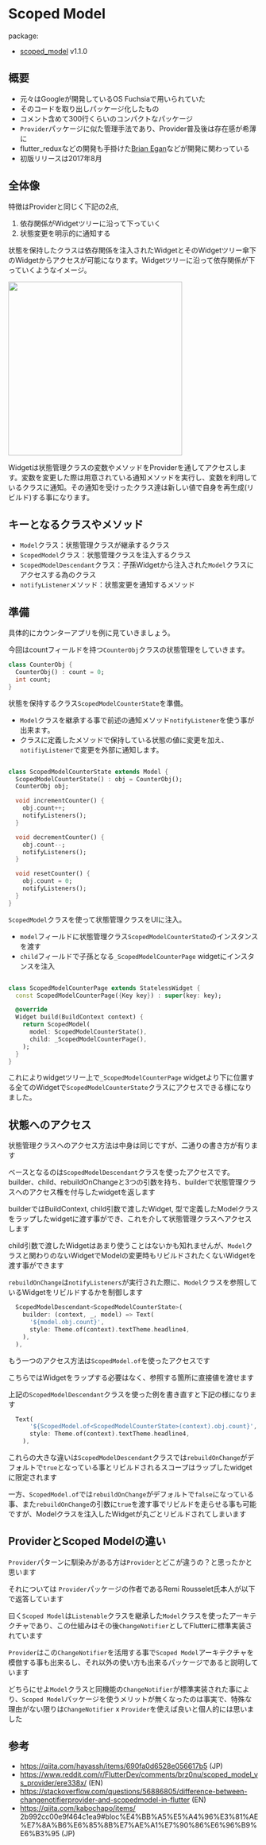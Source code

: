 # Scoped Model
package:
- [scoped_model](https://pub.dev/packages/scoped_model) v1.1.0

## 概要
- 元々はGoogleが開発しているOS Fuchsiaで用いられていた
- そのコードを取り出しパッケージ化したもの
- コメント含めて300行くらいのコンパクトなパッケージ
- `Provider`パッケージに似た管理手法であり、Provider普及後は存在感が希薄に
- flutter_reduxなどの開発も手掛けた[Brian Egan](https://github.com/brianegan)などが開発に関わっている
- 初版リリースは2017年8月

## 全体像
特徴はProviderと同じく下記の2点,
  1. 依存関係がWidgetツリーに沿って下っていく
  2. 状態変更を明示的に通知する

状態を保持したクラスは依存関係を注入されたWidgetとそのWidgetツリー傘下のWidgetからアクセスが可能になります。Widgetツリーに沿って依存関係が下っていくようなイメージ。

<img width="350" src="https://user-images.githubusercontent.com/44666053/151802595-38bd6d0a-29ff-4bbb-95e6-fa869d7c938d.png">


Widgetは状態管理クラスの変数やメソッドをProviderを通してアクセスします。変数を変更した際は用意されている通知メソッドを実行し、変数を利用しているクラスに通知。その通知を受けったクラス達は新しい値で自身を再生成(リビルド)する事になります。

## キーとなるクラスやメソッド
- `Model`クラス：状態管理クラスが継承するクラス
- `ScopedModel`クラス：状態管理クラスを注入するクラス
- `ScopedModelDescendant`クラス：子孫Widgetから注入された`Model`クラスにアクセスする為のクラス
- `notifyListener`メソッド：状態変更を通知するメソッド

## 準備
具体的にカウンターアプリを例に見ていきましょう。

今回はcountフィールドを持つ`CounterObj`クラスの状態管理をしていきます。
```dart
class CounterObj {
  CounterObj() : count = 0;
  int count;
}
```

状態を保持するクラス`ScopedModelCounterState`を準備。
-  `Model`クラスを継承する事で前述の通知メソッド`notifyListener`を使う事が出来ます。
-  クラスに定義したメソッドで保持している状態の値に変更を加え、`notifiyListener`で変更を外部に通知します。

```dart

class ScopedModelCounterState extends Model {
  ScopedModelCounterState() : obj = CounterObj();
  CounterObj obj;

  void incrementCounter() {
    obj.count++;
    notifyListeners();
  }

  void decrementCounter() {
    obj.count--;
    notifyListeners();
  }

  void resetCounter() {
    obj.count = 0;
    notifyListeners();
  }
}

```

`ScopedModel`クラスを使って状態管理クラスをUIに注入。
- `model`フィールドに状態管理クラス`ScopedModelCounterState`のインスタンスを渡す
- `child`フィールドで子孫となる`_ScopedModelCounterPage` widgetにインスタンスを注入

```dart

class ScopedModelCounterPage extends StatelessWidget {
  const ScopedModelCounterPage({Key key}) : super(key: key);

  @override
  Widget build(BuildContext context) {
    return ScopedModel(
      model: ScopedModelCounterState(),
      child: _ScopedModelCounterPage(),
    );
  }
}
```

これによりwidgetツリー上で`_ScopedModelCounterPage` widgetより下に位置する全てのWidgetで`ScopedModelCounterState`クラスにアクセスできる様になりました。

## 状態へのアクセス
状態管理クラスへのアクセス方法は中身は同じですが、二通りの書き方が有ります

ベースとなるのは`ScopedModelDescendant`クラスを使ったアクセスです。builder、child、rebuildOnChangeと3つの引数を持ち、builderで状態管理クラスへのアクセス権を付与したwidgetを返します

builderではBuildContext, child引数で渡したWidget, 型で定義したModelクラスをラップしたwidgetに渡す事ができ、これを介して状態管理クラスへアクセスします

child引数で渡したWidgetはあまり使うことはないかも知れませんが、`Model`クラスと関わりのないWidgetでModelの変更時もリビルドされたくないWidgetを渡す事ができます

`rebuildOnChange`は`notifyListeners`が実行された際に、`Model`クラスを参照しているWidgetをリビルドするかを制御します

```dart
  ScopedModelDescendant<ScopedModelCounterState>(
    builder: (context, _, model) => Text(
      '${model.obj.count}',
      style: Theme.of(context).textTheme.headline4,
    ),
  ),
```

もう一つのアクセス方法は`ScopedModel.of`を使ったアクセスです

こちらではWidgetをラップする必要はなく、参照する箇所に直接値を渡せます

上記の`ScopedModelDescendant`クラスを使った例を書き直すと下記の様になります

```dart
  Text(
      '${ScopedModel.of<ScopedModelCounterState>(context).obj.count}',
      style: Theme.of(context).textTheme.headline4,
    ),
```

これらの大きな違いは`ScopedModelDescendant`クラスでは`rebuildOnChange`がデフォルトで`true`となっている事とリビルドされるスコープはラップしたwidgetに限定されます

一方、`ScopedModel.of`では`rebuildOnChange`がデフォルトで`false`になっている事、また`rebuildOnChange`の引数に`true`を渡す事でリビルドを走らせる事も可能ですが、Modelクラスを注入したWidgetが丸ごとリビルドされてしまいます

## ProviderとScoped Modelの違い
`Provider`パターンに馴染みがある方は`Provider`とどこが違うの？と思ったかと思います

それについては `Provider`パッケージの作者であるRemi Rousselet氏本人が以下で返答しています

曰く`Scoped Model`は`Listenable`クラスを継承した`Model`クラスを使ったアーキテクチャであり、この仕組みはその後`ChangeNotifier`としてFlutterに標準実装されています

`Provider`はこの`ChangeNotifier`を活用する事で`Scoped Model`アーキテクチャを模倣する事も出来るし、それ以外の使い方も出来るパッケージであると説明しています

どちらにせよ`Model`クラスと同機能の`ChangeNotifier`が標準実装された事により、`Scoped Model`パッケージを使うメリットが無くなったのは事実で、特殊な理由がない限りは`ChangeNotifier` x `Provider`を使えば良いと個人的には思いました

## 参考
- https://qiita.com/hayassh/items/690fa0d6528e056617b5 (JP)
- https://www.reddit.com/r/FlutterDev/comments/brz0nu/scoped_model_vs_provider/ere338x/ (EN)
- https://stackoverflow.com/questions/56886805/difference-between-changenotifierprovider-and-scopedmodel-in-flutter (EN)
- https://qiita.com/kabochapo/items/ 2b992cc00e9f464c1ea9#bloc%E4%BB%A5%E5%A4%96%E3%81%AE%E7%8A%B6%E6%85%8B%E7%AE%A1%E7%90%86%E6%96%B9%E6%B3%95 (JP)

